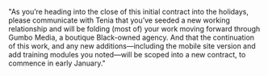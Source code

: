 "As you’re heading into the close of this initial contract into the holidays, please communicate with Tenia that you’ve seeded a new working relationship and will be folding (most of) your work moving forward through Gumbo Media, a boutique Black-owned agency. And that the continuation of this work, and any new additions—including the mobile site version and add training modules you noted—will be scoped into a new contract, to commence in early January."
